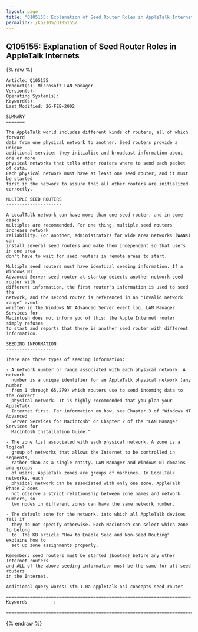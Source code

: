```yaml
---
layout: page
title: "Q105155: Explanation of Seed Router Roles in AppleTalk Internets"
permalink: /kb/105/Q105155/
---
```


## Q105155: Explanation of Seed Router Roles in AppleTalk Internets

{% raw %}

	Article: Q105155
	Product(s): Microsoft LAN Manager
	Version(s): 
	Operating System(s): 
	Keyword(s): 
	Last Modified: 26-FEB-2002
	
	SUMMARY
	=======
	
	The AppleTalk world includes different kinds of routers, all of which forward
	data from one physical network to another. Seed routers provide a unique
	additional service: they initialize and broadcast information about one or more
	physical networks that tells other routers where to send each packet of data.
	Each physical network must have at least one seed router, and it must be started
	first in the network to assure that all other routers are initialized
	correctly.
	
	MULTIPLE SEED ROUTERS
	---------------------
	
	A LocalTalk network can have more than one seed router, and in some cases
	multiples are recommended. For one thing, multiple seed routers increase network
	reliability. For another, administrators for wide area networks (WANs) can
	install several seed routers and make them independent so that users in one area
	don't have to wait for seed routers in remote areas to start.
	
	Multiple seed routers must have identical seeding information. If a Windows NT
	Advanced Server seed router at startup detects another network seed router with
	different information, the first router's information is used to seed the
	network, and the second router is referenced in an "Invalid network range" event
	written in the Windows NT Advanced Server event log. LAN Manager Services for
	Macintosh does not inform you of this; the Apple Internet router simply refuses
	to start and reports that there is another seed router with different
	information.
	
	SEEDING INFORMATION
	-------------------
	
	There are three types of seeding information:
	
	- A network number or range associated with each physical network. A network
	  number is a unique identifier for an AppleTalk physical network (any number
	  from 1 through 65,279) which routers use to send incoming data to the correct
	  physical network. It is highly recommended that you plan your AppleTalk
	  Internet first. For information on how, see Chapter 3 of "Windows NT Advanced
	  Server Services for Macintosh" or Chapter 2 of the "LAN Manager Services for
	  Macintosh Installation Guide."
	
	- The zone list associated with each physical network. A zone is a logical
	  group of networks that allows the Internet to be controlled in segments,
	  rather than as a single entity. LAN Manager and Windows NT domains are groups
	  of users; AppleTalk zones are groups of machines. In LocalTalk networks, each
	  physical network can be associated with only one zone. AppleTalk Phase 2 does
	  not observe a strict relationship between zone names and network numbers, so
	  two nodes in different zones can have the same network number.
	
	- The default zone for the network, into which all AppleTalk devices fall if
	  they do not specify otherwise. Each Macintosh can select which zone to belong
	  to. The KB article "How to Enable Seed and Non-Seed Routing" explains how to
	  set up zone assignments properly.
	
	Remember: seed routers must be started (booted) before any other Internet routers
	and ALL of the above seeding information must be the same for all seed routers
	in the Internet.
	
	Additional query words: sfm 1.0a appletalk osi concepts seed router
	
	======================================================================
	Keywords          :  
	
	=============================================================================
	

{% endraw %}
